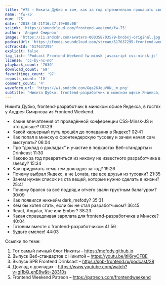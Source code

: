 ```yaml
---
title: "#75 – Никита Дубко о том, как за год стремительно прокачать свою карьеру frontend-разработчика"
name: 'fw-75'
num: '75'
date: '2018-10-21T16:37:19+00:00'
scLink: 'https://soundcloud.com/frontend-weekend/fw-75'
author: 'Андрей Смирнов'
image: 'https://i1.sndcdn.com/avatars-000358703579-bnobxj-original.jpg'
podcastUrl: 'https://feeds.soundcloud.com/stream/517637295-frontend-weekend-fw-75.m4a'
scTrackId: '517637295'
explicit: false
tag_list: 'Podcast Frontend Weekend fw minsk javascript css-minsk-js'
license: 'cc-by-nc-nd'
playback_count: '7639'
download_count: '69'
favoritings_count: '97'
reposts_count: '10'
comment_count: '4'
waveform_url: 'https://w1.sndcdn.com/Gqa26JquV0NL_m.png'
subtitle: "Никита Дубко, frontend-разработчик в минском офисе Яндекса, в гостях у Андрея Смирнова из Frontend Weekend. "
---
```

Никита Дубко, frontend-разработчик в минском офисе Яндекса, в гостях у Андрея Смирнова из Frontend Weekend. 

- Какие впечатления от проведённой конференции CSS-Minsk-JS и что дальше? <timecode sec="29">00:29</timecode>
- Какой карьерный путь прошёл до попадания в Яндекс? <timecode sec="161">02:41</timecode>
- Как попал в минскую фронтендерскую тусовку и зачем начал сам выступать? <timecode sec="364">06:04</timecode>
- Про “доклад о докладах” и участие в подкастах Веб-стандарты и Drinkcast <timecode sec="690">11:30</timecode>
- Каково за год превратиться из никому не известного разработчика в звезду? <timecode sec="934">15:34</timecode>
- Как придумать семь тем докладов за год? <timecode sec="1166">19:26</timecode>
- Почему выбрал Яндекс, а не Lovata, где все друзья из тусовки? <timecode sec="1295">21:35</timecode>
- Зачем нужен список из ста вещей, которые нужно сделать в жизни? <timecode sec="1541">25:41</timecode>
- Почему брался за всё подряд и отчего звали грустным балагуром? <timecode sec="1809">30:09</timecode>
- Как появился никнейм dark_mefody? <timecode sec="2131">35:31</timecode>
- Кем бы хотел стать, если бы не стал разработчиком? <timecode sec="2205">36:45</timecode>
- React, Angular, Vue или Ember? <timecode sec="2303">38:23</timecode>
- Какая справедливая зарплата для frontend-разработчика в Минске? <timecode sec="2404">40:04</timecode>
- Готовим вместе с frontend-разработчиком <timecode sec="2516">41:56</timecode>
- Будьте смелее! <timecode sec="2643">44:03</timecode>

Ссылки по теме:
1) Тот самый личный блог Никиты – https://mefody.github.io
2) Выпуск Веб-стандартов с Никитой – https://youtu.be/jtIi6ryOFBE
3) Выпуск SPB Frontend Drinkcast – https://spb-frontend.ru/podcast/28
4) Доклад о докладах – https://www.youtube.com/watch?v=gi1bQ_enE8w&t=28310s
5) Frontend Weekend Patreon – https://patreon.com/frontendweekend